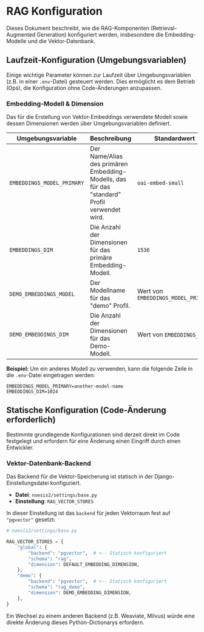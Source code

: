 # RAG Konfiguration

Dieses Dokument beschreibt, wie die RAG-Komponenten (Retrieval-Augmented Generation) konfiguriert werden, insbesondere die Embedding-Modelle und die Vektor-Datenbank.

## Laufzeit-Konfiguration (Umgebungsvariablen)

Einige wichtige Parameter können zur Laufzeit über Umgebungsvariablen (z.B. in einer `.env`-Datei) gesteuert werden. Dies ermöglicht es dem Betrieb (Ops), die Konfiguration ohne Code-Änderungen anzupassen.

### Embedding-Modell & Dimension

Das für die Erstellung von Vektor-Embeddings verwendete Modell sowie dessen Dimensionen werden über Umgebungsvariablen definiert.

| Umgebungsvariable          | Beschreibung                                                                                             | Standardwert                  |
| -------------------------- | -------------------------------------------------------------------------------------------------------- | ----------------------------- |
| `EMBEDDINGS_MODEL_PRIMARY` | Der Name/Alias des primären Embedding-Modells, das für das "standard" Profil verwendet wird.             | `oai-embed-small`             |
| `EMBEDDINGS_DIM`           | Die Anzahl der Dimensionen für das primäre Embedding-Modell.                                             | `1536`                        |
| `DEMO_EMBEDDINGS_MODEL`    | Der Modellname für das "demo" Profil.                                                                    | Wert von `EMBEDDINGS_MODEL_PRIMARY` |
| `DEMO_EMBEDDINGS_DIM`      | Die Anzahl der Dimensionen für das Demo-Modell.                                                          | Wert von `EMBEDDINGS_DIM`     |

**Beispiel:**
Um ein anderes Modell zu verwenden, kann die folgende Zeile in die `.env`-Datei eingetragen werden:
```
EMBEDDINGS_MODEL_PRIMARY=another-model-name
EMBEDDINGS_DIM=1024
```

## Statische Konfiguration (Code-Änderung erforderlich)

Bestimmte grundlegende Konfigurationen sind derzeit direkt im Code festgelegt und erfordern für eine Änderung einen Eingriff durch einen Entwickler.

### Vektor-Datenbank-Backend

Das Backend für die Vektor-Speicherung ist statisch in der Django-Einstellungsdatei konfiguriert.

- **Datei**: `noesis2/settings/base.py`
- **Einstellung**: `RAG_VECTOR_STORES`

In dieser Einstellung ist das `backend` für jeden Vektorraum fest auf `"pgvector"` gesetzt:

```python
# noesis2/settings/base.py

RAG_VECTOR_STORES = {
    "global": {
        "backend": "pgvector",  # <-- Statisch konfiguriert
        "schema": "rag",
        "dimension": DEFAULT_EMBEDDING_DIMENSION,
    },
    "demo": {
        "backend": "pgvector",  # <-- Statisch konfiguriert
        "schema": "rag_demo",
        "dimension": DEMO_EMBEDDING_DIMENSION,
    },
}
```

Ein Wechsel zu einem anderen Backend (z.B. Weaviate, Milvus) würde eine direkte Änderung dieses Python-Dictionarys erfordern.
